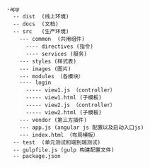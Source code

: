 <code>
<pre>
-app
  -- dist  (线上环境)
  -- docs  (文档)
  -- src   (生产环境)
    --- common  (共用组件)
      ---- directives (指令)
      ---- services (服务)
    --- styles (样式表)
    --- images (图片)
    --- modules （各模块）
    ---- login
      ----- view1.js （controller）
      ----- view1.html (子模板)
      ----- view2.js （controller）
      ----- view2.html (子模板)
    --- vendor (第三方插件)
    --- app.js (angular js 配置以及启动入口js)
    --- index.html （布局模板）
  -- test  (单元测试和端到端测试)
  -- gulpfile.js (gulp 构建配置文件)
  -- package.json
</pre></code>
